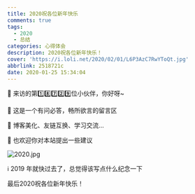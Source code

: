 ```yaml
---
title: 2020祝各位新年快乐
comments: true
tags:
  - 2020
  - 总结
categories: 心得体会
description: 2020祝各位新年快乐！
cover: 'https://i.loli.net/2020/02/01/L6P3AzC7RwYToQt.jpg'
abbrlink: 2518721c
date: 2020-01-25 15:34:04
---
```

🙇‍ 来访的第1️⃣8️⃣7️⃣2️⃣9️⃣位小伙伴，你好呀~ 

🍻 这是一个有问必答，畅所欲言的留言区


🍪 博客美化、友链互换、学习交流…


🍭 也欢迎你对本站提出一些建议

![2020.jpg](https://i.loli.net/2020/02/01/L6P3AzC7RwYToQt.jpg)


ℹ 2019 年就快过去了，总觉得该写点什么纪念一下


最后2020祝各位新年快乐！